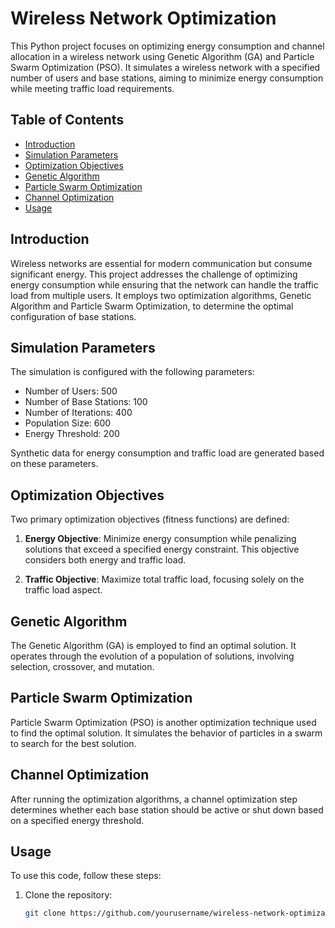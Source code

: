 # Wireless Network Optimization

This Python project focuses on optimizing energy consumption and channel allocation in a wireless network using Genetic Algorithm (GA) and Particle Swarm Optimization (PSO). It simulates a wireless network with a specified number of users and base stations, aiming to minimize energy consumption while meeting traffic load requirements.

## Table of Contents

- [Introduction](#introduction)
- [Simulation Parameters](#simulation-parameters)
- [Optimization Objectives](#optimization-objectives)
- [Genetic Algorithm](#genetic-algorithm)
- [Particle Swarm Optimization](#particle-swarm-optimization)
- [Channel Optimization](#channel-optimization)
- [Usage](#usage)

## Introduction

Wireless networks are essential for modern communication but consume significant energy. This project addresses the challenge of optimizing energy consumption while ensuring that the network can handle the traffic load from multiple users. It employs two optimization algorithms, Genetic Algorithm and Particle Swarm Optimization, to determine the optimal configuration of base stations.

## Simulation Parameters

The simulation is configured with the following parameters:

- Number of Users: 500
- Number of Base Stations: 100
- Number of Iterations: 400
- Population Size: 600
- Energy Threshold: 200

Synthetic data for energy consumption and traffic load are generated based on these parameters.

## Optimization Objectives

Two primary optimization objectives (fitness functions) are defined:

1. **Energy Objective**: Minimize energy consumption while penalizing solutions that exceed a specified energy constraint. This objective considers both energy and traffic load.

2. **Traffic Objective**: Maximize total traffic load, focusing solely on the traffic load aspect.

## Genetic Algorithm

The Genetic Algorithm (GA) is employed to find an optimal solution. It operates through the evolution of a population of solutions, involving selection, crossover, and mutation.

## Particle Swarm Optimization

Particle Swarm Optimization (PSO) is another optimization technique used to find the optimal solution. It simulates the behavior of particles in a swarm to search for the best solution.

## Channel Optimization

After running the optimization algorithms, a channel optimization step determines whether each base station should be active or shut down based on a specified energy threshold.

## Usage

To use this code, follow these steps:

1. Clone the repository:

   ```bash
   git clone https://github.com/yourusername/wireless-network-optimization.git
